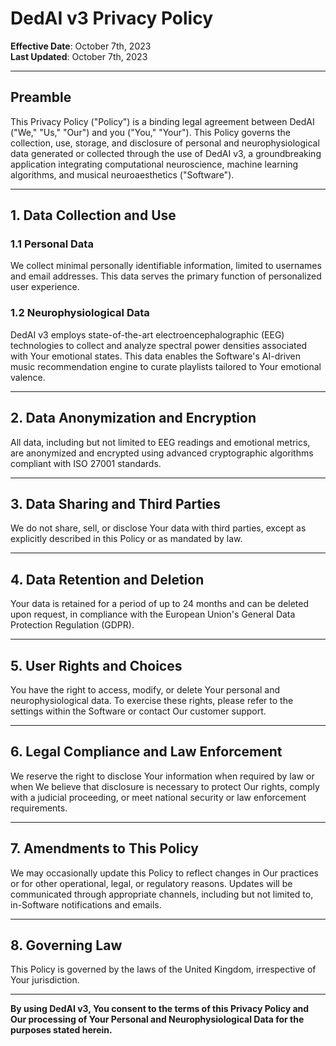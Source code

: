 # DedAI v3 Privacy Policy

**Effective Date**: October 7th, 2023  
**Last Updated**: October 7th, 2023

---

## Preamble

This Privacy Policy ("Policy") is a binding legal agreement between DedAI ("We," "Us," "Our") and you ("You," "Your"). This Policy governs the collection, use, storage, and disclosure of personal and neurophysiological data generated or collected through the use of DedAI v3, a groundbreaking application integrating computational neuroscience, machine learning algorithms, and musical neuroaesthetics ("Software").

---

## 1. Data Collection and Use

### 1.1 Personal Data

We collect minimal personally identifiable information, limited to usernames and email addresses. This data serves the primary function of personalized user experience.

### 1.2 Neurophysiological Data

DedAI v3 employs state-of-the-art electroencephalographic (EEG) technologies to collect and analyze spectral power densities associated with Your emotional states. This data enables the Software's AI-driven music recommendation engine to curate playlists tailored to Your emotional valence.

---

## 2. Data Anonymization and Encryption

All data, including but not limited to EEG readings and emotional metrics, are anonymized and encrypted using advanced cryptographic algorithms compliant with ISO 27001 standards.

---

## 3. Data Sharing and Third Parties

We do not share, sell, or disclose Your data with third parties, except as explicitly described in this Policy or as mandated by law.

---

## 4. Data Retention and Deletion

Your data is retained for a period of up to 24 months and can be deleted upon request, in compliance with the European Union's General Data Protection Regulation (GDPR).

---

## 5. User Rights and Choices

You have the right to access, modify, or delete Your personal and neurophysiological data. To exercise these rights, please refer to the settings within the Software or contact Our customer support.

---

## 6. Legal Compliance and Law Enforcement

We reserve the right to disclose Your information when required by law or when We believe that disclosure is necessary to protect Our rights, comply with a judicial proceeding, or meet national security or law enforcement requirements.

---

## 7. Amendments to This Policy

We may occasionally update this Policy to reflect changes in Our practices or for other operational, legal, or regulatory reasons. Updates will be communicated through appropriate channels, including but not limited to, in-Software notifications and emails.

---

## 8. Governing Law

This Policy is governed by the laws of the United Kingdom, irrespective of Your jurisdiction.

---

**By using DedAI v3, You consent to the terms of this Privacy Policy and Our processing of Your Personal and Neurophysiological Data for the purposes stated herein.**
